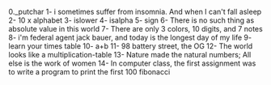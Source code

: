 0._putchar
1- i sometimes suffer from insomnia. And when I can't fall asleep
2- 10 x alphabet
3- islower
4- isalpha
5- sign
6- There is no such thing as absolute value in this world
7- There are only 3 colors, 10 digits, and 7 notes
8- i'm federal agent jack bauer, and today is the longest day of my life
9- learn your times table
10- a+b
11- 98 battery street, the OG
12- The world looks like a multiplication-table
13- Nature made the natural numbers; All else is the work of women
14- In computer class, the first assignment was to write a program to print the first 100 fibonacci